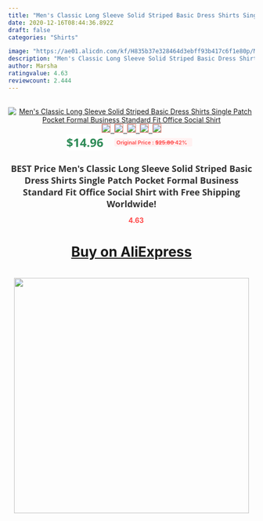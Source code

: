 ```yaml
---
title: "Men's Classic Long Sleeve Solid Striped Basic Dress Shirts Single Patch Pocket Formal Business Standard Fit Office Social Shirt"
date: 2020-12-16T08:44:36.892Z
draft: false
categories: "Shirts"

image: "https://ae01.alicdn.com/kf/H835b37e328464d3ebff93b417c6f1e80p/Men-s-Classic-Long-Sleeve-Solid-Striped-Basic-Dress-Shirts-Single-Patch-Pocket-Formal-Business-Standard.jpg"
description: "Men's Classic Long Sleeve Solid Striped Basic Dress Shirts Single Patch Pocket Formal Business Standard Fit Office Social Shirt"
author: Marsha
ratingvalue: 4.63
reviewcount: 2.444
---
```

<br>
<div style="text-align: center;">
<a href="https://s.click.aliexpress.com/e/_A0a645" target="_blank" rel="nofollow noopener noreferrer"><img alt="Men's Classic Long Sleeve Solid Striped Basic Dress Shirts Single Patch Pocket Formal Business Standard Fit Office Social Shirt" class="magnifier-image" src="https://ae01.alicdn.com/kf/H835b37e328464d3ebff93b417c6f1e80p/Men-s-Classic-Long-Sleeve-Solid-Striped-Basic-Dress-Shirts-Single-Patch-Pocket-Formal-Business-Standard.jpg_640x640.jpg">
<br>
<img style="border:1px solid salmon" src="https://ae01.alicdn.com/kf/H835b37e328464d3ebff93b417c6f1e80p/Men-s-Classic-Long-Sleeve-Solid-Striped-Basic-Dress-Shirts-Single-Patch-Pocket-Formal-Business-Standard.jpg_120x120.jpg">&nbsp;&nbsp;<img style="border:1px solid salmon" src="https://ae01.alicdn.com/kf/Hd395680343cc4f6986955ec3200a87ba4/Men-s-Classic-Long-Sleeve-Solid-Striped-Basic-Dress-Shirts-Single-Patch-Pocket-Formal-Business-Standard.jpg_120x120.jpg">&nbsp;&nbsp;<img style="border:1px solid salmon" src="https://ae01.alicdn.com/kf/H6a98ff9aa8ba43219e4f1b28a14e3b26Q/Men-s-Classic-Long-Sleeve-Solid-Striped-Basic-Dress-Shirts-Single-Patch-Pocket-Formal-Business-Standard.jpg_120x120.jpg">&nbsp;&nbsp;<img style="border:1px solid salmon" src="https://ae01.alicdn.com/kf/He5a7cb97df4d494e8a583f0e4ac0224c6/Men-s-Classic-Long-Sleeve-Solid-Striped-Basic-Dress-Shirts-Single-Patch-Pocket-Formal-Business-Standard.jpg_120x120.jpg">&nbsp;&nbsp;<img style="border:1px solid salmon" src="https://ae01.alicdn.com/kf/H1c91dc84e4a24f769a42707862ca9641T/Men-s-Classic-Long-Sleeve-Solid-Striped-Basic-Dress-Shirts-Single-Patch-Pocket-Formal-Business-Standard.jpg_120x120.jpg"></a></div><br0>
<div style="text-align: center;"><span style="background-color: white; border: 0px; box-sizing: border-box; color: seagreen; display: inline-block; font-family: &quot;open sans&quot; , &quot;arial&quot; , &quot;helvetica&quot; , sans-serif , &quot;heiti&quot;; font-size: 24px; font-stretch: inherit; font-weight: 700; line-height: inherit; margin: 0px 10px 0px 0px; padding: 0px; vertical-align: middle;">$14.96 </span>
<span style="background: rgb(255 , 241 , 241); border-radius: 3px; border: 0px; box-sizing: border-box; color: #ff4747; display: inline-block; font-family: inherit; font-size: 12px; font-stretch: inherit; font-style: inherit; font-variant: inherit; font-weight: 600; line-height: inherit; margin: 0px; padding: 2px 5px; transform: scale(0.9); vertical-align: middle;">Original Price : <b style="text-decoration: line-through;">$25.80 </b> 42%&nbsp;&nbsp;</span></div>
<h1 style="color: #333333; display: inline-block; font-family: &quot;open sans&quot; , &quot;arial&quot; , &quot;helvetica&quot; , sans-serif , &quot;heiti&quot;; font-size: 18px; font-stretch: inherit; font-weight: 700; text-align: center;">BEST Price Men's Classic Long Sleeve Solid Striped Basic Dress Shirts Single Patch Pocket Formal Business Standard Fit Office Social Shirt with Free Shipping Worldwide!</h1>
<div style="color: #ff4747; text-align: center;">
<img src="https://4.bp.blogspot.com/-M0ZcTcb-5uY/XleCXlxnR4I/AAAAAAAAAEc/OrjgMkXV1oMQFaCRZj5HQwOCBcu3w1FegCPcBGAYYCw/s1600/star.png" style="height: 15px;">&nbsp;<b>4.63</b></div>
<div class="button_cont" align="center"><a class="buynow_a" href="https://s.click.aliexpress.com/e/_A0a645" target="_blank" rel="nofollow noopener noreferrer"><H1>Buy on AliExpress</H1></a></div><br>
<div class="separator" style="clear: both; text-align: center;">
<img src="https://lh3.googleusercontent.com/-pTy5HemUv9M/XlePHvY0dAI/AAAAAAAAAE4/0nX5iRUoIWY8eMW9Dpxeirr157OZliDIgCLcBGAsYHQ/s1600/badge.gif" width="480">
</div>
